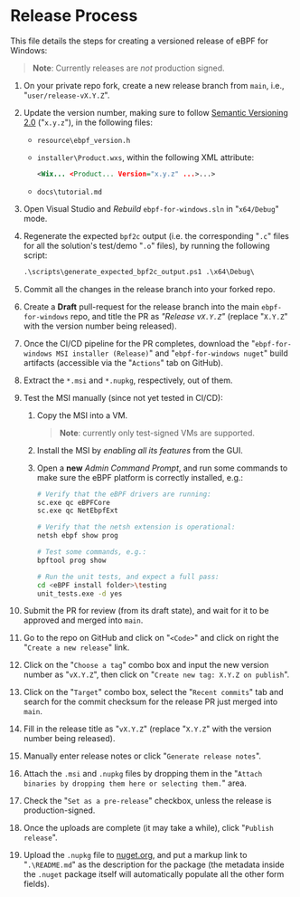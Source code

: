 # Release Process

This file details the steps for creating a versioned release of
eBPF for Windows:

>**Note**: Currently releases are *not* production signed.

1. On your private repo fork, create a new release branch from `main`, i.e., "`user/release-vX.Y.Z`".
1. Update the version number, making sure to follow [Semantic Versioning 2.0](https://semver.org) ("`x.y.z`"), in the following files:
    * `resource\ebpf_version.h`
    * `installer\Product.wxs`, within the following XML attribute:

        ```xml
        <Wix... <Product... Version="x.y.z" ...>...>
        ```
    * `docs\tutorial.md`
1. Open Visual Studio and *Rebuild* `ebpf-for-windows.sln` in "`x64/Debug`" mode.
1. Regenerate the expected `bpf2c` output (i.e. the corresponding "`.c`" files for all the solution's test/demo "`.o`" files), by running the following script:

    ```ps
    .\scripts\generate_expected_bpf2c_output.ps1 .\x64\Debug\
    ```

1. Commit all the changes in the release branch into your forked repo.
1. Create a **Draft** pull-request for the release branch into the main `ebpf-for-windows` repo, and title the PR as *"Release v`X.Y.Z`"* (replace "`X.Y.Z`" with the version number being released).
1. Once the CI/CD pipeline for the PR completes, download the
   "`ebpf-for-windows MSI installer (Release)`" and "`ebpf-for-windows nuget`" build artifacts
   (accessible via the "`Actions`" tab on GitHub).
1. Extract the `*.msi` and `*.nupkg`, respectively, out of them.
1. Test the MSI manually (since not yet tested in CI/CD):
    1. Copy the MSI into a VM.
        >**Note**: currently only test-signed VMs are supported.
    1. Install the MSI by *enabling all its features* from the GUI.
    1. Open a **new** *Admin Command Prompt*, and run some commands to make sure the eBPF platform is correctly installed, e.g.:

        ```bash
        # Verify that the eBPF drivers are running:
        sc.exe qc eBPFCore
        sc.exe qc NetEbpfExt

        # Verify that the netsh extension is operational:
        netsh ebpf show prog

        # Test some commands, e.g.:
        bpftool prog show

        # Run the unit tests, and expect a full pass:
        cd <eBPF install folder>\testing
        unit_tests.exe -d yes
        ```
1. Submit the PR for review (from its draft state), and wait for it to be approved and merged into `main`.
1. Go to the repo on GitHub and click on "`<Code>`" and click on right the "`Create a new release`" link.
1. Click on the "`Choose a tag`" combo box and input the new version number as "`vX.Y.Z`", then click on "`Create new tag: X.Y.Z on publish`".
1. Click on the "`Target`" combo box, select the "`Recent commits`" tab and search for the commit checksum for the release PR just merged into `main`.
1. Fill in the release title as "`vX.Y.Z`" (replace "`X.Y.Z`" with the version number being released).
1. Manually enter release notes or click "`Generate release notes`".
1. Attach the `.msi` and `.nupkg` files by dropping them in the "`Attach binaries by dropping them here or selecting them.`" area.
1. Check the "`Set as a pre-release`" checkbox, unless the release is production-signed.
1. Once the uploads are complete (it may take a while), click "`Publish release`".
1. Upload the `.nupkg` file to [nuget.org](nuget.org), and put a markup link to "`.\README.md`" as the description for the package (the metadata inside the `.nuget` package itself will automatically populate all the other form fields).
